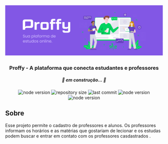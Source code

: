 <h1 align="center">
  <img alt="NextLevelWeek#2" src="./layouts/app-logo.png">
</h1>

<h3 align="center">Proffy - A plataforma que conecta estudantes e professores</h3>
<h5 align="center">🚧 em construção... 🚧</h5>

<p align="center">
  <img alt="node version" src="https://img.shields.io/static/v1?label=node&message=12.18.3&color=79dd2c&style=for-the-badge"/>
  
  <img alt="repository size" src="https://img.shields.io/github/repo-size/GDSRS/NLW-2?color=79dd2c&style=for-the-badge"/>

  <img alt="last commit" src="https://img.shields.io/github/last-commit/GDSRS/NLW-2?color=79dd2c&style=for-the-badge"/>

  <img alt="node version" src="https://img.shields.io/static/v1?label=license&message=MIT&color=79dd2c&style=for-the-badge"/>
  <br/>

  <img alt="node version" src="https://img.shields.io/static/v1?label=made by&message=Guilherme Sant'Ana&color=8257e5&style=for-the-badge"/>
</p>

## Sobre
Esse projeto permite o cadastro de professores e alunos. Os professores  informam os horários e as matérias que gostariam de lecionar e os estudas podem buscar e entrar em contato com os professores casdastrados .